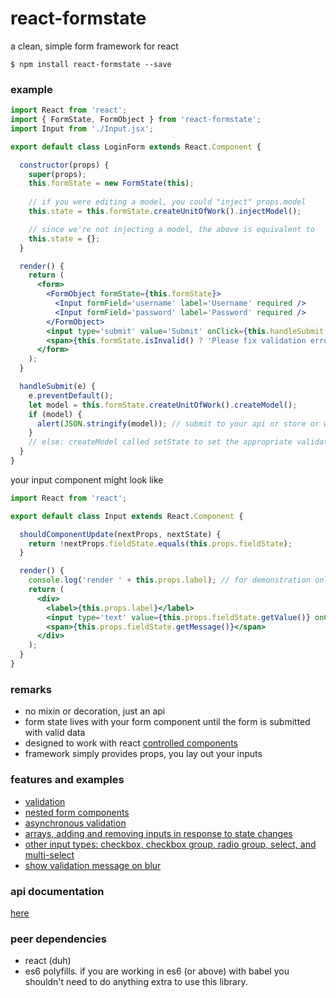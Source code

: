 # react-formstate
a clean, simple form framework for react

    $ npm install react-formstate --save

### example

```jsx
import React from 'react';
import { FormState, FormObject } from 'react-formstate';
import Input from './Input.jsx';

export default class LoginForm extends React.Component {

  constructor(props) {
    super(props);
    this.formState = new FormState(this);
    
    // if you were editing a model, you could "inject" props.model
    this.state = this.formState.createUnitOfWork().injectModel();

    // since we're not injecting a model, the above is equivalent to
    this.state = {};
  }

  render() {
    return (
      <form>
        <FormObject formState={this.formState}>
          <Input formField='username' label='Username' required />
          <Input formField='password' label='Password' required />
        </FormObject>
        <input type='submit' value='Submit' onClick={this.handleSubmit.bind(this)} />
        <span>{this.formState.isInvalid() ? 'Please fix validation errors' : null}</span>
      </form>
    );
  }

  handleSubmit(e) {
    e.preventDefault();
    let model = this.formState.createUnitOfWork().createModel();
    if (model) {
      alert(JSON.stringify(model)); // submit to your api or store or whatever
    }
    // else: createModel called setState to set the appropriate validation messages
  }
}
```


your input component might look like

```jsx
import React from 'react';

export default class Input extends React.Component {

  shouldComponentUpdate(nextProps, nextState) {
    return !nextProps.fieldState.equals(this.props.fieldState);
  }

  render() {
    console.log('render ' + this.props.label); // for demonstration only
    return (
      <div>
        <label>{this.props.label}</label>
        <input type='text' value={this.props.fieldState.getValue()} onChange={this.props.updateFormState} />
        <span>{this.props.fieldState.getMessage()}</span>
      </div>
    );
  }
}
```

### remarks

- no mixin or decoration, just an api
- form state lives with your form component until the form is submitted with valid data
- designed to work with react [controlled components](https://facebook.github.io/react/docs/forms.html#controlled-components)
- framework simply provides props, you lay out your inputs

### features and examples

- [validation](/validationWiring.md)
- [nested form components](/nestedFormExample.md)
- [asynchronous validation](/asyncExample.md)
- [arrays, adding and removing inputs in response to state changes](/arrayExample.md)
- [other input types: checkbox, checkbox group, radio group, select, and multi-select](/otherInputTypes.md)
- [show validation message on blur](/onBlurExample.md)

### api documentation

[here](/api.md)

### peer dependencies

- react (duh)
- es6 polyfills. if you are working in es6 (or above) with babel you shouldn't need to do anything extra to use this library.
